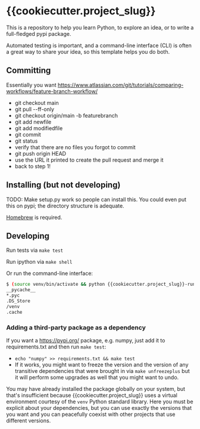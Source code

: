 # {{cookiecutter.project_slug}}

This is a repository to help you learn Python, to explore an idea, or to write a full-fledged pypi package.

Automated testing is important, and a command-line interface (CLI) is often a
great way to share your idea, so this template helps you do both.

## Committing

Essentially you want https://www.atlassian.com/git/tutorials/comparing-workflows/feature-branch-workflow/

- git checkout main
- git pull --ff-only
- git checkout origin/main -b featurebranch
- git add newfile
- git add modifiedfile
- git commit
- git status
- verify that there are no files you forgot to commit
- git push origin HEAD
- use the URL it printed to create the pull request and merge it
- back to step 1!


## Installing (but not developing)

TODO: Make setup.py work so people can install this. You could even put this on
pypi; the directory structure is adequate.

[Homebrew](https://brew.sh/) is required.


## Developing

Run tests via `make test`

Run ipython via `make shell`

Or run the command-line interface:

```sh
$ (source venv/bin/activate && python {{cookiecutter.project_slug}}-runner.py cat .gitignore)
__pycache__
*.pyc
.DS_Store
/venv
.cache
```


### Adding a third-party package as a dependency

If you want a https://pypi.org/ package, e.g. numpy, just add it to requirements.txt and then run `make test`:

- `echo "numpy" >> requirements.txt && make test`
- If it works, you might want to freeze the version and the version of any
  transitive dependencies that were brought in via `make unfreezeplus` but it
  will perform some upgrades as well that you might want to undo.

You may have already installed the package globally on your system, but that's
insufficient because {{cookiecutter.project_slug}} uses a virtual environment courtesy of the
`venv` Python standard library. Here you must be explicit about your
dependencies, but you can use exactly the versions that you want and you can
peacefully coexist with other projects that use different versions.
